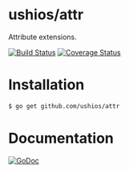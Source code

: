 ushios/attr
============

Attribute extensions.


[![Build Status](https://travis-ci.org/ushios/attr.svg?branch=master)](https://travis-ci.org/ushios/attr)
[![Coverage Status](https://coveralls.io/repos/github/ushios/attr/badge.svg?branch=master)](https://coveralls.io/github/ushios/attr?branch=master)


Installation
=============

```bash
$ go get github.com/ushios/attr
```

Documentation
==============

[![GoDoc](https://godoc.org/github.com/ushios/attr?status.svg)](https://godoc.org/github.com/ushios/attr)
